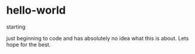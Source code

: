# hello-world
starting

just beginning to code and has absolutely no idea what this is about. Lets hope for the best.
